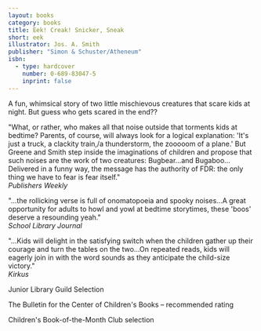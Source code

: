```yaml
---
layout: books
category: books
title: Eek! Creak! Snicker, Sneak
short: eek
illustrator: Jos. A. Smith
publisher: "Simon & Schuster/Atheneum"
isbn:
  - type: hardcover
    number: 0-689-83047-5
    inprint: false
---
```


A fun, whimsical story of two little mischievous creatures that scare kids at night. But guess who gets scared in the end??

"What, or rather, who makes all that noise outside that torments kids at bedtime? Parents, of course, will always look for a logical explanation: 'It's just a truck, a clackity train,/a thunderstorm, the zooooom of a plane.' But Greene and Smith step inside the imaginations of children and propose that such noises are the work of two creatures: Bugbear…and Bugaboo…Delivered in a funny way, the message has the authority of FDR: the only thing we have to fear is fear itself."  
_Publishers Weekly_

"…the rollicking verse is full of onomatopoeia and spooky noises…A great opportunity for adults to howl and yowl at bedtime storytimes, these 'boos' deserve a resounding yeah."  
_School Library Journal_

"…Kids will delight in the satisfying switch when the children gather up their courage and turn the tables on the two…On repeated reads, kids will eagerly join in with the word sounds as they anticipate the child-size victory."  
_Kirkus_

Junior Library Guild Selection

The Bulletin for the Center of Children's Books – recommended rating

Children's Book-of-the-Month Club selection
